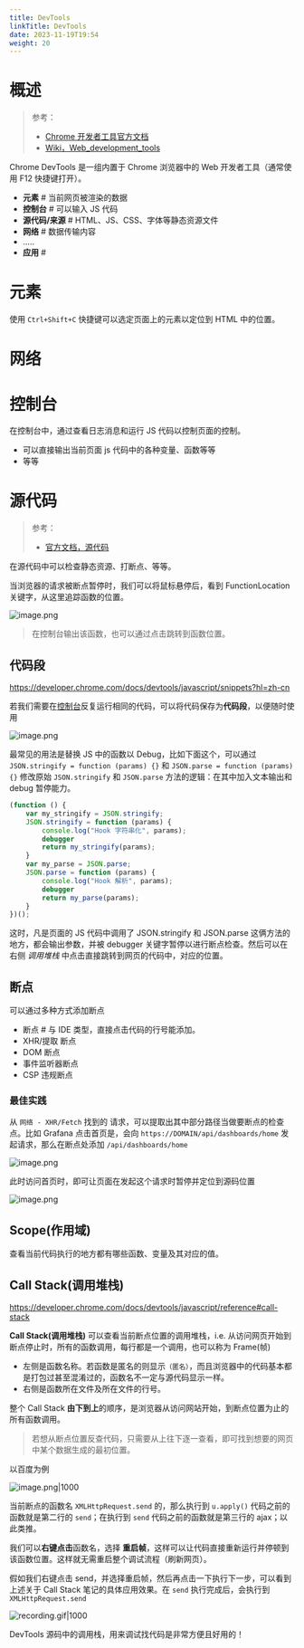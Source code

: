 ```yaml
---
title: DevTools
linkTitle: DevTools
date: 2023-11-19T19:54
weight: 20
---
```


# 概述

> 参考：
> 
> - [Chrome 开发者工具官方文档](https://developer.chrome.com/docs/devtools/)
> - [Wiki，Web_development_tools](https://en.wikipedia.org/wiki/Web_development_tools)

Chrome DevTools 是一组内置于 Chrome 浏览器中的 Web 开发者工具（通常使用 F12 快捷键打开）。

- **元素** # 当前网页被渲染的数据
- **控制台** # 可以输入 JS 代码
- **源代码/来源** # HTML、JS、CSS、字体等静态资源文件
- **网络** # 数据传输内容
- .....
- **应用** # 

# 元素

使用 `Ctrl+Shift+C` 快捷键可以选定页面上的元素以定位到 HTML 中的位置。

# 网络

# 控制台

在控制台中，通过查看日志消息和运行 JS 代码以控制页面的控制。

- 可以直接输出当前页面 js 代码中的各种变量、函数等等
- 等等

# 源代码

> 参考：
> 
> - [官方文档，源代码](https://developer.chrome.com/docs/devtools/sources/)

在源代码中可以检查静态资源、打断点、等等。

当浏览器的请求被断点暂停时，我们可以将鼠标悬停后，看到 FunctionLocation 关键字，从这里追踪函数的位置。

![image.png](https://notes-learning.oss-cn-beijing.aliyuncs.com/devtools/202311202258018.png)

> 在控制台输出该函数，也可以通过点击跳转到函数位置。

## 代码段

https://developer.chrome.com/docs/devtools/javascript/snippets?hl=zh-cn

若我们需要在[控制台](#控制台)反复运行相同的代码，可以将代码保存为**代码段**，以便随时使用

![image.png](https://notes-learning.oss-cn-beijing.aliyuncs.com/devtools/202312090821304.png)

最常见的用法是替换 JS 中的函数以 Debug，比如下面这个，可以通过 `JSON.stringify = function (params) {}` 和 `JSON.parse = function (params) {}` 修改原始 `JSON.stringify` 和 `JSON.parse` 方法的逻辑：在其中加入文本输出和 debug 暂停能力。

```js
(function () {
    var my_stringify = JSON.stringify;
    JSON.stringify = function (params) {
        console.log("Hook 字符串化", params);
        debugger
        return my_stringify(params);
    }
    var my_parse = JSON.parse;
    JSON.parse = function (params) {
        console.log("Hook 解析", params);
        debugger
        return my_parse(params);
    }
})();
```

这时，凡是页面的 JS 代码中调用了 JSON.stringify 和 JSON.parse 这俩方法的地方，都会输出参数，并被 debugger 关键字暂停以进行断点检查。然后可以在右侧 *调用堆栈* 中点击直接跳转到网页的代码中，对应的位置。

## 断点

可以通过多种方式添加断点

- 断点 # 与 IDE 类型，直接点击代码的行号能添加。
- XHR/提取 断点
- DOM 断点
- 事件监听器断点
- CSP 违规断点

### 最佳实践

从 `网络 - XHR/Fetch` 找到的 请求，可以提取出其中部分路径当做要断点的检查点。比如 Grafana 点击首页是，会向 `https://DOMAIN/api/dashboards/home` 发起请求，那么在断点处添加 `/api/dashboards/home`

![image.png](https://notes-learning.oss-cn-beijing.aliyuncs.com/devtools/202311201206181.png)

此时访问首页时，即可让页面在发起这个请求时暂停并定位到源码位置

![image.png](https://notes-learning.oss-cn-beijing.aliyuncs.com/devtools/202311201207139.png)


## Scope(作用域)

查看当前代码执行的地方都有哪些函数、变量及其对应的值。

## Call Stack(调用堆栈)

https://developer.chrome.com/docs/devtools/javascript/reference#call-stack

**Call Stack(调用堆栈)** 可以查看当前断点位置的调用堆栈，i.e. 从访问网页开始到断点停止时，所有的函数调用，每行都是一个调用，也可以称为 Frame(帧)

- 左侧是函数名称。若函数是匿名的则显示`（匿名）`，而且浏览器中的代码基本都是打包过甚至混淆过的，函数名不一定与源代码显示一样。
- 右侧是函数所在文件及所在文件的行号。

整个 Call Stack **由下到上**的顺序，是浏览器从访问网站开始，到断点位置为止的所有函数调用。

> 若想从断点位置反查代码，只需要从上往下逐一查看，即可找到想要的网页中某个数据生成的最初位置。

以百度为例

![image.png|1000](https://notes-learning.oss-cn-beijing.aliyuncs.com/browser_devtools/202401182141362.png)

当前断点的函数名 `XMLHttpRequest.send` 的，那么执行到 `u.apply()` 代码之前的函数就是第二行的 `send`；在执行到 `send` 代码之前的函数就是第三行的 ajax；以此类推。

我们可以**右键点击**函数名，选择 **重启帧**，这样可以让代码直接重新运行并停顿到该函数位置。这样就无需重启整个调试流程（刷新网页）。

假如我们右键点击 send，并选择重启帧，然后再点击一下执行下一步，可以看到上述关于 Call Stack 笔记的具体应用效果。在 `send` 执行完成后，会执行到 `XMLHttpRequest.send`

![recording.gif|1000](https://notes-learning.oss-cn-beijing.aliyuncs.com/browser_devtools/restart_frame_1.gif)

DevTools 源码中的调用栈，用来调试找代码是非常方便且好用的！